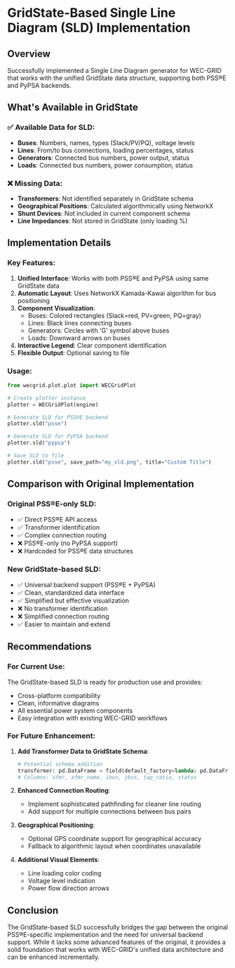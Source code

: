 # GridState-Based Single Line Diagram (SLD) Implementation

## Overview
Successfully implemented a Single Line Diagram generator for WEC-GRID that works with the unified GridState data structure, supporting both PSS®E and PyPSA backends.

## What's Available in GridState

### ✅ Available Data for SLD:
- **Buses**: Numbers, names, types (Slack/PV/PQ), voltage levels
- **Lines**: From/to bus connections, loading percentages, status
- **Generators**: Connected bus numbers, power output, status
- **Loads**: Connected bus numbers, power consumption, status

### ❌ Missing Data:
- **Transformers**: Not identified separately in GridState schema
- **Geographical Positions**: Calculated algorithmically using NetworkX
- **Shunt Devices**: Not included in current component schema
- **Line Impedances**: Not stored in GridState (only loading %)

## Implementation Details

### Key Features:
1. **Unified Interface**: Works with both PSS®E and PyPSA using same GridState data
2. **Automatic Layout**: Uses NetworkX Kamada-Kawai algorithm for bus positioning
3. **Component Visualization**:
   - Buses: Colored rectangles (Slack=red, PV=green, PQ=gray)
   - Lines: Black lines connecting buses
   - Generators: Circles with 'G' symbol above buses
   - Loads: Downward arrows on buses
4. **Interactive Legend**: Clear component identification
5. **Flexible Output**: Optional saving to file

### Usage:
```python
from wecgrid.plot.plot import WECGridPlot

# Create plotter instance
plotter = WECGridPlot(engine)

# Generate SLD for PSS®E backend
plotter.sld("psse")

# Generate SLD for PyPSA backend  
plotter.sld("pypsa")

# Save SLD to file
plotter.sld("psse", save_path="my_sld.png", title="Custom Title")
```

## Comparison with Original Implementation

### Original PSS®E-only SLD:
- ✅ Direct PSS®E API access
- ✅ Transformer identification
- ✅ Complex connection routing
- ❌ PSS®E-only (no PyPSA support)
- ❌ Hardcoded for PSS®E data structures

### New GridState-based SLD:
- ✅ Universal backend support (PSS®E + PyPSA)
- ✅ Clean, standardized data interface
- ✅ Simplified but effective visualization
- ❌ No transformer identification
- ❌ Simplified connection routing
- ✅ Easier to maintain and extend

## Recommendations

### For Current Use:
The GridState-based SLD is ready for production use and provides:
- Cross-platform compatibility
- Clean, informative diagrams
- All essential power system components
- Easy integration with existing WEC-GRID workflows

### For Future Enhancement:
1. **Add Transformer Data to GridState Schema**:
   ```python
   # Potential schema addition
   transformer: pd.DataFrame = field(default_factory=lambda: pd.DataFrame())
   # Columns: xfmr, xfmr_name, ibus, jbus, tap_ratio, status
   ```

2. **Enhanced Connection Routing**:
   - Implement sophisticated pathfinding for cleaner line routing
   - Add support for multiple connections between bus pairs

3. **Geographical Positioning**:
   - Optional GPS coordinate support for geographical accuracy
   - Fallback to algorithmic layout when coordinates unavailable

4. **Additional Visual Elements**:
   - Line loading color coding
   - Voltage level indication
   - Power flow direction arrows

## Conclusion
The GridState-based SLD successfully bridges the gap between the original PSS®E-specific implementation and the need for universal backend support. While it lacks some advanced features of the original, it provides a solid foundation that works with WEC-GRID's unified data architecture and can be enhanced incrementally.

